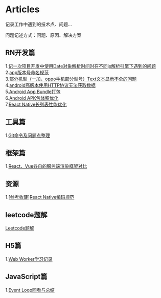 # Articles
记录工作中遇到的技术点、问题...

问题记述方式：问题、原因、解决方案


## RN开发篇
1.[记一次项目开发中使用Date对象解析时间时在不同js解析引擎下遇到的问题](https://github.com/FerrisYufuWang/Articles/blob/master/RN%E5%BC%80%E5%8F%91%E7%AF%87-1.%E8%AE%B0%E4%B8%80%E6%AC%A1%E9%A1%B9%E7%9B%AE%E5%BC%80%E5%8F%91%E4%B8%AD%E4%BD%BF%E7%94%A8Date%E5%AF%B9%E8%B1%A1%E8%A7%A3%E6%9E%90%E6%97%B6%E9%97%B4%E6%97%B6%E5%9C%A8%E4%B8%8D%E5%90%8Cjs%E8%A7%A3%E6%9E%90%E5%BC%95%E6%93%8E%E4%B8%8B%E9%81%87%E5%88%B0%E7%9A%84%E9%97%AE%E9%A2%98.md)  
2.[app版本号命名规范](https://github.com/FerrisYufuWang/Articles/blob/master/RN%E5%BC%80%E5%8F%91%E7%AF%87-2.app%E7%89%88%E6%9C%AC%E5%8F%B7%E5%91%BD%E5%90%8D%E8%A7%84%E8%8C%83.md)  
3.[部分机型（一加，oppo手机部分型号）Text文本显示不全的问题](https://github.com/FerrisYufuWang/Articles/blob/master/RN%E5%BC%80%E5%8F%91%E7%AF%87-3.%E9%83%A8%E5%88%86%E6%9C%BA%E5%9E%8B%EF%BC%88%E4%B8%80%E5%8A%A0%EF%BC%8Coppo%E6%89%8B%E6%9C%BA%E9%83%A8%E5%88%86%E5%9E%8B%E5%8F%B7%EF%BC%89Text%E6%96%87%E6%9C%AC%E6%98%BE%E7%A4%BA%E4%B8%8D%E5%85%A8%E7%9A%84%E9%97%AE%E9%A2%98.md)  
4.[android高版本使用HTTP协议无法获取数据](https://github.com/FerrisYufuWang/Articles/blob/master/RN%E5%BC%80%E5%8F%91%E7%AF%87-4.android%E9%AB%98%E7%89%88%E6%9C%AC%E4%BD%BF%E7%94%A8HTTP%E5%8D%8F%E8%AE%AE%E6%97%A0%E6%B3%95%E8%8E%B7%E5%8F%96%E6%95%B0%E6%8D%AE.md)  
5.[Android App Bundle打包](https://github.com/FerrisW/Articles/blob/master/RN%E5%BC%80%E5%8F%91%E7%AF%87-5.Android%20App%20Bundle%E6%89%93%E5%8C%85.md)  
6.[Android APK包体积优化](https://github.com/FerrisW/Articles/blob/master/RN%E5%BC%80%E5%8F%91%E7%AF%87-6.android%20APK%E5%8C%85%E4%BD%93%E7%A7%AF%E4%BC%98%E5%8C%96%E5%AE%9E%E8%B7%B5.md)  
7.[React Native长列表性能优化](https://github.com/FerrisW/Articles/blob/master/RN%E5%BC%80%E5%8F%91%E7%AF%87-7.React%20Native%E9%95%BF%E5%88%97%E8%A1%A8%E6%80%A7%E8%83%BD%E4%BC%98%E5%8C%96.md)

## 工具篇
1.[Git命令及问题点整理](https://github.com/FerrisYufuWang/Articles/blob/master/%E5%B7%A5%E5%85%B7%E7%AF%87-1.Git%E5%91%BD%E4%BB%A4%E5%8F%8A%E9%97%AE%E9%A2%98%E7%82%B9%E6%95%B4%E7%90%86.md)  

## 框架篇
1.[React、Vue各自的服务端渲染框架对比]()

## 资源
1.[[参考收藏]React Native编码规范](https://github.com/FerrisW/Articles/blob/master/%5B%E5%8F%82%E8%80%83%E6%94%B6%E8%97%8F%5DReact%20Native%E7%BC%96%E7%A0%81%E8%A7%84%E8%8C%83.md)

## leetcode题解
[Leetcode题解](https://github.com/FerrisW/LeetCodePractise)

## H5篇
1.[Web Worker学习记录](https://github.com/FerrisYufuWang/Articles/blob/master/H5%E7%AF%87-1.Web%20Worker%E5%AD%A6%E4%B9%A0%E8%AE%B0%E5%BD%95.md)  

## JavaScript篇
1.[Event Loop回看与总结](https://github.com/FerrisW/Articles/blob/master/JavaScript%E7%AF%87-1.Event%20Loop%E5%9B%9E%E7%9C%8B%E4%B8%8E%E6%80%BB%E7%BB%93.md)